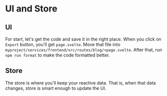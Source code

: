 # UI and Store

## UI

For start, let's get the code and save it in the right place. When you click on
`Export` button, you'll get `page.svelte`. Move that file into
`myproject/services/frontend/src/routes/blog/+page.svelte`. After that, run
`npm run format` to make the code formatted better.


## Store

The store is where you'll keep your reactive data. That is, when that data
changes, store is smart enough to update the UI.
